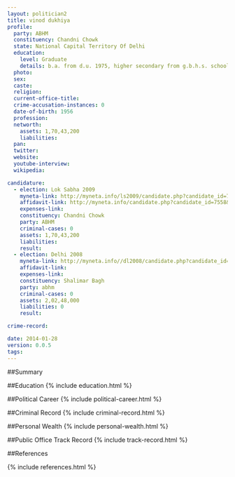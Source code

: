 ```yaml
---
layout: politician2
title: vinod dukhiya
profile: 
  party: ABHM
  constituency: Chandni Chowk
  state: National Capital Territory Of Delhi
  education: 
    level: Graduate
    details: b.a. from d.u. 1975, higher secondary from g.b.h.s. school pahargunj 1971-72
  photo: 
  sex: 
  caste: 
  religion: 
  current-office-title: 
  crime-accusation-instances: 0
  date-of-birth: 1956
  profession: 
  networth: 
    assets: 1,70,43,200
    liabilities: 
  pan: 
  twitter: 
  website: 
  youtube-interview: 
  wikipedia: 

candidature: 
  - election: Lok Sabha 2009
    myneta-link: http://myneta.info/ls2009/candidate.php?candidate_id=7558
    affidavit-link: http://myneta.info/candidate.php?candidate_id=7558&scan=original
    expenses-link: 
    constituency: Chandni Chowk 
    party: ABHM
    criminal-cases: 0
    assets: 1,70,43,200
    liabilities: 
    result:  
  - election: Delhi 2008
    myneta-link: http://myneta.info//dl2008/candidate.php?candidate_id=522
    affidavit-link: 
    expenses-link: 
    constituency: Shalimar Bagh 
    party: abhm
    criminal-cases: 0
    assets: 2,02,48,000
    liabilities: 0
    result:  

crime-record: 

date: 2014-01-28
version: 0.0.5
tags: 
---
```

##Summary


##Education
{% include education.html %}


##Political Career
{% include political-career.html %}


##Criminal Record
{% include criminal-record.html %}


##Personal Wealth
{% include personal-wealth.html %}


##Public Office Track Record
{% include track-record.html %}


##References


{% include references.html %}